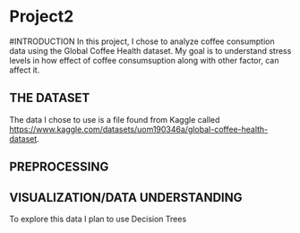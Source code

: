 # Project2

#INTRODUCTION
In this project, I chose to analyze coffee consumption data using the Global Coffee Health dataset. My goal is to understand stress levels in how effect of coffee consumsuption along with other factor, can affect it.

## THE DATASET
The data I chose to use is a file found from Kaggle called https://www.kaggle.com/datasets/uom190346a/global-coffee-health-dataset.


## PREPROCESSING


## VISUALIZATION/DATA UNDERSTANDING
To explore this data I plan to use Decision Trees



